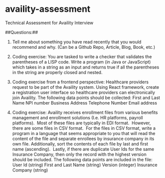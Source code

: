 # availity-assessment
Technical Assessment for Availity Interview

##Questions:##
1. Tell me about something you have read recently that you would recommend and why. (Can be a Github Repo, Article, Blog, Book, etc.)

2. Coding exercise: You are tasked to write a checker that validates the parentheses of a LISP code. Write a program (in Java or JavaScript) which takes in a string as an input and returns true if all the parentheses in the string are properly closed and nested.

3. Coding exercise from a frontend perspective: Healthcare providers request to be part of the Availity system. Using React framework, create a registration user interface so healthcare providers can electronically join Availity. The following data points should be collected:
First and Last Name
NPI number
Business Address
Telephone Number
Email address

4. Coding exercise: Availity receives enrollment files from various benefits management and enrollment solutions (I.e. HR platforms, payroll platforms).  Most of these files are typically in EDI format.  However, there are some files in CSV format.  For the files in CSV format, write a program in a language that seems appropriate to you that will read the content of the file and separate enrollees by insurance company in its own file. Additionally, sort the contents of each file by last and first name (ascending).  Lastly, if there are duplicate User Ids for the same Insurance Company, then only the record with the highest version should be included. The following data points are included in the file:
User Id (string)
First and Last Name (string)
Version (integer)
Insurance Company (string)
